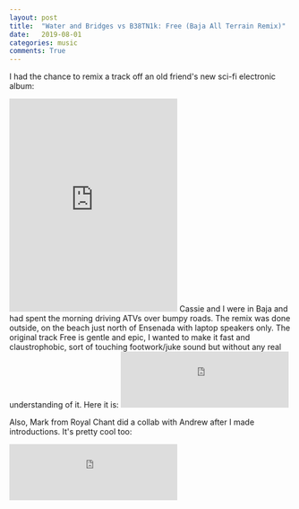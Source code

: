 ```yaml
---
layout: post
title:  "Water and Bridges vs B38TN1k: Free (Baja All Terrain Remix)"
date:   2019-08-01
categories: music
comments: True
---
```

I had the chance to remix a track off an old friend's new sci-fi electronic album:
<iframe src="https://open.spotify.com/embed/album/0RxaRtPku3VyUo4SqrLfmi" width="300" height="380" frameborder="0" allowtransparency="true" allow="encrypted-media"></iframe>
Cassie and I were in Baja and had spent the morning driving ATVs over bumpy roads. The remix was done outside, on the beach just north of Ensenada with laptop speakers only. The original track Free is gentle and epic, I wanted to make it fast and claustrophobic, sort of touching footwork/juke sound but without any real understanding of it. Here it is:
<iframe src="https://open.spotify.com/embed/album/5KhiOMtjUj8ohiQOqXXd54" width="300" height="100" frameborder="0" allowtransparency="true" allow="encrypted-media"></iframe>

Also, Mark from Royal Chant did a collab with Andrew after I made introductions. It's pretty cool too:
<iframe src="https://open.spotify.com/embed/album/7JDpEfjtG8ZrL96Od6fOcc" width="300" height="100" frameborder="0" allowtransparency="true" allow="encrypted-media"></iframe>
